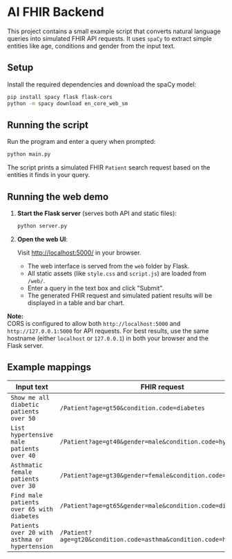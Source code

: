 # AI FHIR Backend

This project contains a small example script that converts natural language
queries into simulated FHIR API requests. It uses `spaCy` to extract
simple entities like age, conditions and gender from the input text.

## Setup

Install the required dependencies and download the spaCy model:

```bash
pip install spacy flask flask-cors
python -m spacy download en_core_web_sm
```

## Running the script

Run the program and enter a query when prompted:

```bash
python main.py
```

The script prints a simulated FHIR `Patient` search request based on the
entities it finds in your query.

## Running the web demo

1. **Start the Flask server** (serves both API and static files):

    ```bash
    python server.py
    ```

2. **Open the web UI**:

    Visit [http://localhost:5000/](http://localhost:5000/) in your browser.

    - The web interface is served from the `web` folder by Flask.
    - All static assets (like `style.css` and `script.js`) are loaded from `/web/`.
    - Enter a query in the text box and click "Submit".
    - The generated FHIR request and simulated patient results will be displayed in a table and bar chart.

**Note:**  
CORS is configured to allow both `http://localhost:5000` and `http://127.0.0.1:5000` for API requests. For best results, use the same hostname (either `localhost` or `127.0.0.1`) in both your browser and the Flask server.

## Example mappings

| Input text                                   | FHIR request                                   |
|----------------------------------------------|------------------------------------------------|
| `Show me all diabetic patients over 50`      | `/Patient?age=gt50&condition.code=diabetes`    |
| `List hypertensive male patients over 40`    | `/Patient?age=gt40&gender=male&condition.code=hypertension` |
| `Asthmatic female patients over 30`          | `/Patient?age=gt30&gender=female&condition.code=asthma` |
| `Find male patients over 65 with diabetes`   | `/Patient?age=gt65&gender=male&condition.code=diabetes` |
| `Patients over 20 with asthma or hypertension` | `/Patient?age=gt20&condition.code=asthma&condition.code=hypertension` |

